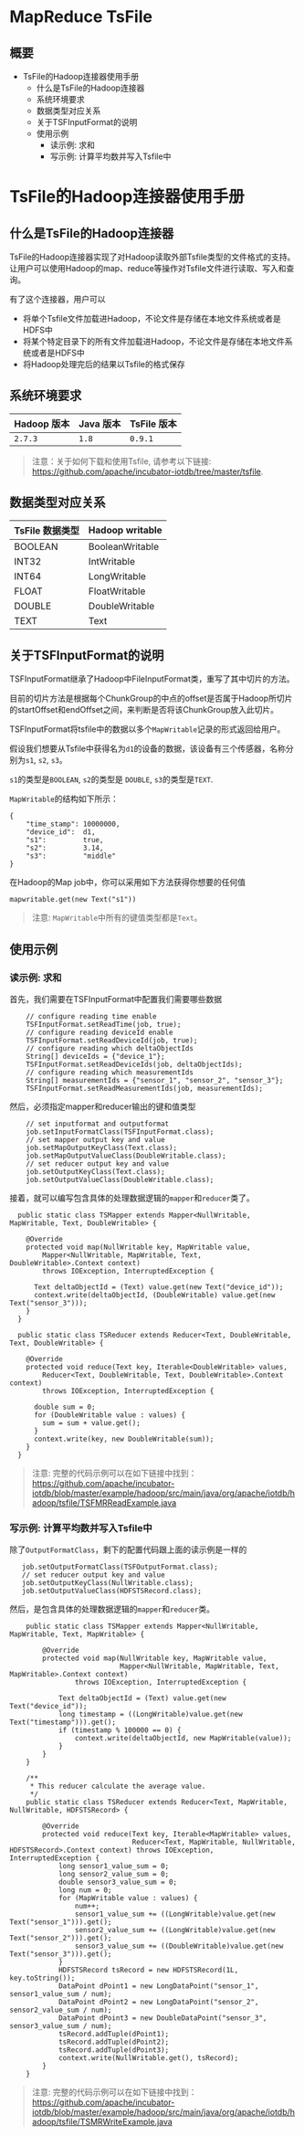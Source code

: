 # MapReduce TsFile

<!-- TOC -->
## 概要

- TsFile的Hadoop连接器使用手册
    - 什么是TsFile的Hadoop连接器
    - 系统环境要求
    - 数据类型对应关系
    - 关于TSFInputFormat的说明
    - 使用示例
        - 读示例: 求和
        - 写示例: 计算平均数并写入Tsfile中

<!-- /TOC -->
# TsFile的Hadoop连接器使用手册

## 什么是TsFile的Hadoop连接器

TsFile的Hadoop连接器实现了对Hadoop读取外部Tsfile类型的文件格式的支持。让用户可以使用Hadoop的map、reduce等操作对Tsfile文件进行读取、写入和查询。

有了这个连接器，用户可以
* 将单个Tsfile文件加载进Hadoop，不论文件是存储在本地文件系统或者是HDFS中
* 将某个特定目录下的所有文件加载进Hadoop，不论文件是存储在本地文件系统或者是HDFS中
* 将Hadoop处理完后的结果以Tsfile的格式保存

## 系统环境要求

|Hadoop 版本     | Java 版本     | TsFile 版本 |
|-------------  | ------------ |------------ |
| `2.7.3`       | `1.8`        | `0.9.1`|

>注意：关于如何下载和使用Tsfile, 请参考以下链接: https://github.com/apache/incubator-iotdb/tree/master/tsfile.

## 数据类型对应关系

| TsFile 数据类型    | Hadoop writable |
| ---------------- | --------------- |
| BOOLEAN          | BooleanWritable |
| INT32            | IntWritable     |
| INT64            | LongWritable    |
| FLOAT            | FloatWritable   |
| DOUBLE           | DoubleWritable  |
| TEXT             | Text            |

## 关于TSFInputFormat的说明

TSFInputFormat继承了Hadoop中FileInputFormat类，重写了其中切片的方法。

目前的切片方法是根据每个ChunkGroup的中点的offset是否属于Hadoop所切片的startOffset和endOffset之间，来判断是否将该ChunkGroup放入此切片。

TSFInputFormat将tsfile中的数据以多个`MapWritable`记录的形式返回给用户。

假设我们想要从Tsfile中获得名为`d1`的设备的数据，该设备有三个传感器，名称分别为`s1`, `s2`, `s3`。

`s1`的类型是`BOOLEAN`, `s2`的类型是 `DOUBLE`, `s3`的类型是`TEXT`.

`MapWritable`的结构如下所示：
```
{
    "time_stamp": 10000000,
    "device_id":  d1,
    "s1":         true,
    "s2":         3.14,
    "s3":         "middle"
}
```

在Hadoop的Map job中，你可以采用如下方法获得你想要的任何值

`mapwritable.get(new Text("s1"))`
> 注意: `MapWritable`中所有的键值类型都是`Text`。

## 使用示例

### 读示例: 求和

首先，我们需要在TSFInputFormat中配置我们需要哪些数据

```
    // configure reading time enable
    TSFInputFormat.setReadTime(job, true); 
    // configure reading deviceId enable
    TSFInputFormat.setReadDeviceId(job, true); 
    // configure reading which deltaObjectIds
    String[] deviceIds = {"device_1"};
    TSFInputFormat.setReadDeviceIds(job, deltaObjectIds);
    // configure reading which measurementIds
    String[] measurementIds = {"sensor_1", "sensor_2", "sensor_3"};
    TSFInputFormat.setReadMeasurementIds(job, measurementIds);
```

然后，必须指定mapper和reducer输出的键和值类型

```
    // set inputformat and outputformat
    job.setInputFormatClass(TSFInputFormat.class);
    // set mapper output key and value
    job.setMapOutputKeyClass(Text.class);
    job.setMapOutputValueClass(DoubleWritable.class);
    // set reducer output key and value
    job.setOutputKeyClass(Text.class);
    job.setOutputValueClass(DoubleWritable.class);
```
接着，就可以编写包含具体的处理数据逻辑的`mapper`和`reducer`类了。

```
  public static class TSMapper extends Mapper<NullWritable, MapWritable, Text, DoubleWritable> {

    @Override
    protected void map(NullWritable key, MapWritable value,
        Mapper<NullWritable, MapWritable, Text, DoubleWritable>.Context context)
        throws IOException, InterruptedException {

      Text deltaObjectId = (Text) value.get(new Text("device_id"));
      context.write(deltaObjectId, (DoubleWritable) value.get(new Text("sensor_3")));
    }
  }

  public static class TSReducer extends Reducer<Text, DoubleWritable, Text, DoubleWritable> {

    @Override
    protected void reduce(Text key, Iterable<DoubleWritable> values,
        Reducer<Text, DoubleWritable, Text, DoubleWritable>.Context context)
        throws IOException, InterruptedException {

      double sum = 0;
      for (DoubleWritable value : values) {
        sum = sum + value.get();
      }
      context.write(key, new DoubleWritable(sum));
    }
  }
```

> 注意: 完整的代码示例可以在如下链接中找到：https://github.com/apache/incubator-iotdb/blob/master/example/hadoop/src/main/java/org/apache/iotdb/hadoop/tsfile/TSFMRReadExample.java


### 写示例: 计算平均数并写入Tsfile中

除了`OutputFormatClass`，剩下的配置代码跟上面的读示例是一样的

```
   job.setOutputFormatClass(TSFOutputFormat.class);
   // set reducer output key and value
   job.setOutputKeyClass(NullWritable.class);
   job.setOutputValueClass(HDFSTSRecord.class);
```

然后，是包含具体的处理数据逻辑的`mapper`和`reducer`类。

```
    public static class TSMapper extends Mapper<NullWritable, MapWritable, Text, MapWritable> {

        @Override
        protected void map(NullWritable key, MapWritable value,
                           Mapper<NullWritable, MapWritable, Text, MapWritable>.Context context)
                throws IOException, InterruptedException {

            Text deltaObjectId = (Text) value.get(new Text("device_id"));
            long timestamp = ((LongWritable)value.get(new Text("timestamp"))).get();
            if (timestamp % 100000 == 0) {
                context.write(deltaObjectId, new MapWritable(value));
            }
        }
    }

    /**
     * This reducer calculate the average value.
     */
    public static class TSReducer extends Reducer<Text, MapWritable, NullWritable, HDFSTSRecord> {

        @Override
        protected void reduce(Text key, Iterable<MapWritable> values,
                              Reducer<Text, MapWritable, NullWritable, HDFSTSRecord>.Context context) throws IOException, InterruptedException {
            long sensor1_value_sum = 0;
            long sensor2_value_sum = 0;
            double sensor3_value_sum = 0;
            long num = 0;
            for (MapWritable value : values) {
                num++;
                sensor1_value_sum += ((LongWritable)value.get(new Text("sensor_1"))).get();
                sensor2_value_sum += ((LongWritable)value.get(new Text("sensor_2"))).get();
                sensor3_value_sum += ((DoubleWritable)value.get(new Text("sensor_3"))).get();
            }
            HDFSTSRecord tsRecord = new HDFSTSRecord(1L, key.toString());
            DataPoint dPoint1 = new LongDataPoint("sensor_1", sensor1_value_sum / num);
            DataPoint dPoint2 = new LongDataPoint("sensor_2", sensor2_value_sum / num);
            DataPoint dPoint3 = new DoubleDataPoint("sensor_3", sensor3_value_sum / num);
            tsRecord.addTuple(dPoint1);
            tsRecord.addTuple(dPoint2);
            tsRecord.addTuple(dPoint3);
            context.write(NullWritable.get(), tsRecord);
        }
    }
```
> 注意: 完整的代码示例可以在如下链接中找到：https://github.com/apache/incubator-iotdb/blob/master/example/hadoop/src/main/java/org/apache/iotdb/hadoop/tsfile/TSMRWriteExample.java
